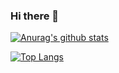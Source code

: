 ### Hi there 👋

[![Anurag's github stats](https://github-readme-stats.vercel.app/api?username=Vacabun&show_icons=true&theme=dark)](https://github.com/Vacabun)

[![Top Langs](https://github-readme-stats.vercel.app/api/top-langs/?username=Vacabun&layout=compact)](https://github.com/Vacabun)
